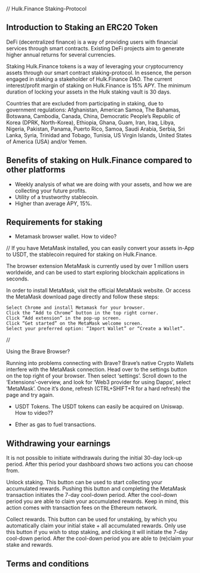 // Hulk.Finance Staking-Protocol

## Introduction to Staking an ERC20 Token

DeFi (decentralized finance) is a way of providing users with financial services through smart contracts. Existing DeFi projects aim to generate higher annual returns for several currencies.

Staking Hulk.Finance tokens is a way of leveraging your cryptocurrency assets through our smart contract staking-protocol.
In essence, the person engaged in staking a stakeholder of Hulk.Finance DAO. The current interest/profit margin of staking
on Hulk.Finance is 15% APY. The minimum duration of locking your assets in the Hulk staking vault is 30 days.

Countries that are excluded from participating in staking, due to government regulations: Afghanistan, American Samoa, The Bahamas, Botswana, Cambodia, Canada, China, Democratic People’s Republic of Korea (DPRK, North-Korea), Ethiopia, Ghana, Guam, Iran, Iraq, Libya, Nigeria, Pakistan, Panama, Puerto Rico, Samoa, Saudi Arabia, Serbia, Sri Lanka, Syria, Trinidad and Tobago, Tunisia, US Virgin Islands, United States of America (USA) and/or Yemen.

## Benefits of staking on Hulk.Finance compared to other platforms

- Weekly analysis of what we are doing with your assets, and how we are collecting your future profits.
- Utility of a trustworthy stablecoin.
- Higher than average APY, 15%.


## Requirements for staking

- Metamask browser wallet. How to video?

// If you have MetaMask installed, you can easily convert your assets in-App to USDT, the stablecoin required for staking on Hulk.Finance.

The browser extension MetaMask is currently used by over 1 million users worldwide, and can be used to start exploring blockchain applications in seconds.

In order to install MetaMask, visit the official MetaMask website. Or access the MetaMask download page directly and follow these steps:

    Select Chrome and install Metamask for your browser.
    Click the “Add to Chrome” button in the top right corner.
    Click “Add extension” in the pop-up screen.
    Click “Get started” on the MetaMask welcome screen.
    Select your preferred option: “Import Wallet” or “Create a Wallet”.

// 

Using the Brave Browser?

Running into problems connecting with Brave? Brave’s native Crypto Wallets interfere with the MetaMask connection. Head over to the settings button on the top right of your browser. Then select ‘settings’. Scroll down to the ‘Extensions’-overview, and look for ‘Web3 provider for using Dapps’, select ‘MetaMask’. Once it’s done, refresh (CTRL+SHIFT+R for a hard refresh) the page and try again.



- USDT Tokens. The USDT tokens can easily be acquired on Uniswap. How to video??



- Ether as gas to fuel transactions.

## Withdrawing your earnings

It is not possible to initiate withdrawals during the initial 30-day lock-up period. After this period your dashboard shows two actions you can choose from.

Unlock staking. This button can be used to start collecting your accumulated rewards. Pushing this button and completing the MetaMask transaction initiates the 7-day cool-down period. After the cool-down period you are able to claim your accumulated rewards. Keep in mind, this action comes with transaction fees on the Ethereum network.

Collect rewards. This button can be used for unstaking, by which you automatically claim your initial stake + all accumulated rewards. Only use this button if you wish to stop staking, and clicking it will initiate the 7-day cool-down period. After the cool-down period you are able to (re)claim your stake and rewards.





## Terms and conditions



